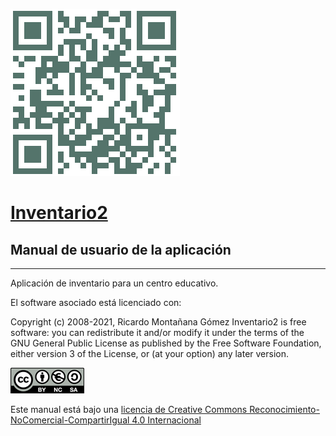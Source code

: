 ![logo](img/qrlogo.png "logo")

# [Inventario2](http://bitbucket.org/rmontanana/inventario2)

## Manual de usuario de la aplicación

---

Aplicación de inventario para un centro educativo.

El software asociado está licenciado con:

Copyright (c) 2008-2021, Ricardo Montañana Gómez
Inventario2 is free software: you can redistribute it and/or modify it under the terms of the GNU General Public License as published by the Free Software Foundation, either version 3 of the License, or (at your option) any later version.

![by-nc-sa](img/by-nc-sa.eu_petit.png)

Este manual está bajo una
[licencia de Creative Commons Reconocimiento-NoComercial-CompartirIgual 4.0 Internacional](http://creativecommons.org/licenses/by-nc-sa/4.0/)
